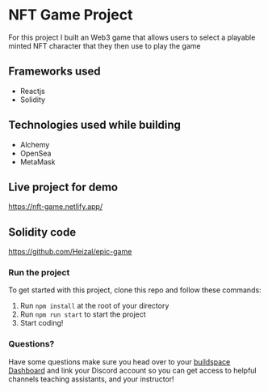 # NFT Game Project
For this project I built an Web3 game that allows users to select a playable minted NFT character that they then use to play the game

## Frameworks used
<ul>
  <li>Reactjs</li>
  <li>Solidity</li>
</ul>

## Technologies used while building
<ul>
  <li>Alchemy</li>
  <li>OpenSea</li>
  <li>MetaMask</li>
</ul>

## Live project for demo
https://nft-game.netlify.app/

## Solidity code
https://github.com/Heizal/epic-game

### Run the project
To get started with this project, clone this repo and follow these commands:

1. Run `npm install` at the root of your directory
2. Run `npm run start` to start the project
3. Start coding!

### **Questions?**
Have some questions make sure you head over to your [buildspace Dashboard](https://app.buildspace.so/courses/CO5cc2751b-e878-41c4-99fa-a614dc910ee9) and link your Discord account so you can get access to helpful channels teaching assistants, and your instructor!
